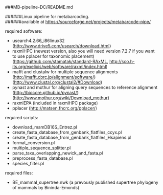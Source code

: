 ###MB-pipeline-DC/README.md

######Linux pipeline for metabarcoding.  
######available at https://sourceforge.net/projects/metabarcode-pipe/

required software:
* usearch4.2.66_i86linux32
(http://www.drive5.com/usearch/download.html)
* raxmlHPC (newest version, also you will need version 7.2.7 if you want to use pplacer for taxonomic placement)
(https://github.com/stamatak/standard-RAxML, http://sco.h-its.org/exelixis/web/software/raxml/index.html)
* mafft and clustalw for multiple sequence alignments
(http://mafft.cbrc.jp/alignment/software/)
(http://www.clustal.org/clustal2/#Download)
* pynast and mothur for aligning query sequences to reference alignment
(http://biocore.github.io/pynast/)
(http://www.mothur.org/wiki/Download_mothur)
* raxmlEPA (included in raxmlHPC package)
* pplacer
(http://matsen.fhcrc.org/pplacer/)

required scripts:  
* download_mamDB16S_Entrez.pl
* create_fasta_database_from_genbank_flatfiles_ccyx.pl
* create_fasta_database_from_genbank_flatfiles_Hsapiens.pl
* format_conversion.pl
* multiple_sequence_splitter.pl
* parse_taxa_overlapping_newick_and_fasta.pl
* preprocess_fasta_database.pl
* species_filter.pl

required files:  
* BE_mammal_supertree.nwk (a prevously published supertree phylogeny of mammals by Bininda-Emonds)
